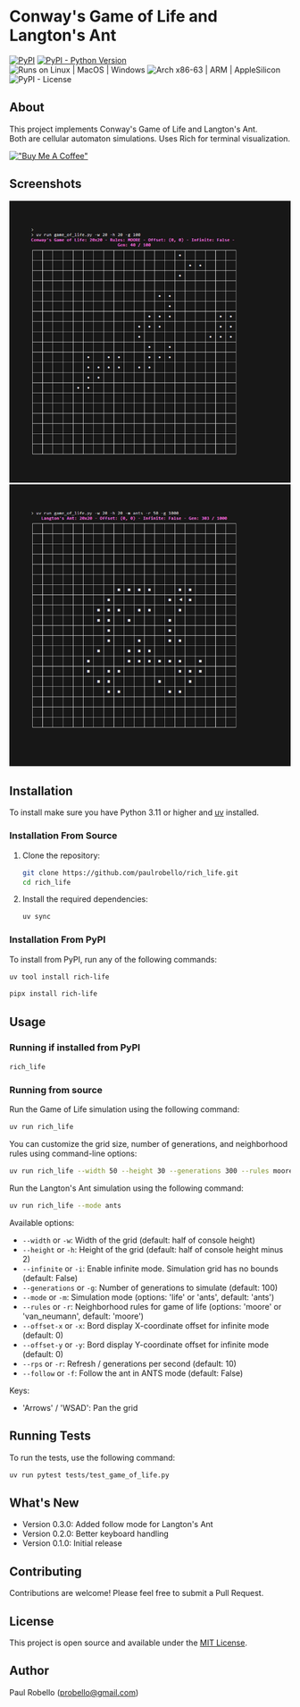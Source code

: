 # Conway's Game of Life and Langton's Ant


[![PyPI](https://img.shields.io/pypi/v/rich_life)](https://pypi.org/project/rich_life/)
[![PyPI - Python Version](https://img.shields.io/pypi/pyversions/rich_life.svg)](https://pypi.org/project/rich_life/)  
![Runs on Linux | MacOS | Windows](https://img.shields.io/badge/runs%20on-Linux%20%7C%20MacOS%20%7C%20Windows-blue)
![Arch x86-63 | ARM | AppleSilicon](https://img.shields.io/badge/arch-x86--64%20%7C%20ARM%20%7C%20AppleSilicon-blue)  
![PyPI - License](https://img.shields.io/pypi/l/rich_life)

## About
This project implements Conway's Game of Life and Langton's Ant.  
Both are cellular automaton simulations.
Uses Rich for terminal visualization.

[!["Buy Me A Coffee"](https://www.buymeacoffee.com/assets/img/custom_images/orange_img.png)](https://buymeacoffee.com/probello3)

## Screenshots
![Game of Life Screenshot](https://raw.githubusercontent.com/paulrobello/rich_life/main/life-screenshot.png)
![Langton's Ant Screenshot](https://raw.githubusercontent.com/paulrobello/rich_life/main/ants-screenshot.png)

## Installation

To install make sure you have Python 3.11 or higher and [uv](https://pypi.org/project/uv/) installed.

### Installation From Source

1. Clone the repository:
   ```bash
   git clone https://github.com/paulrobello/rich_life.git
   cd rich_life
   ```

2. Install the required dependencies:
   ```bash
   uv sync
   ```

### Installation From PyPI

To install from PyPI, run any of the following commands:

```bash
uv tool install rich-life
```

```bash
pipx install rich-life
```

## Usage

### Running if installed from PyPI
```bash
rich_life
```

### Running from source
Run the Game of Life simulation using the following command:

```bash
uv run rich_life
```

You can customize the grid size, number of generations, and neighborhood rules using command-line options:

```bash
uv run rich_life --width 50 --height 30 --generations 300 --rules moore
```

Run the Langton's Ant simulation using the following command:

```bash
uv run rich_life --mode ants
```


Available options:
- `--width` or `-w`: Width of the grid (default: half of console height)
- `--height` or `-h`: Height of the grid (default: half of console height minus 2)
- `--infinite` or `-i`: Enable infinite mode. Simulation grid has no bounds (default: False)
- `--generations` or `-g`: Number of generations to simulate (default: 100)
- `--mode` or `-m`: Simulation mode (options: 'life' or 'ants', default: 'ants')
- `--rules` or `-r`: Neighborhood rules for game of life (options: 'moore' or 'van_neumann', default: 'moore')
- `--offset-x` or `-x`: Bord display X-coordinate offset for infinite mode (default: 0)
- `--offset-y` or `-y`: Bord display Y-coordinate offset for infinite mode (default: 0)
- `--rps` or `-r`: Refresh / generations per second (default: 10)
- `--follow` or `-f`: Follow the ant in ANTS mode (default: False)


Keys:
- 'Arrows' / 'WSAD': Pan the grid

## Running Tests

To run the tests, use the following command:

```bash
uv run pytest tests/test_game_of_life.py
```

## What's New

- Version 0.3.0: Added follow mode for Langton's Ant
- Version 0.2.0: Better keyboard handling
- Version 0.1.0: Initial release

## Contributing

Contributions are welcome! Please feel free to submit a Pull Request.

## License

This project is open source and available under the [MIT License](LICENSE).

## Author

Paul Robello (probello@gmail.com)
